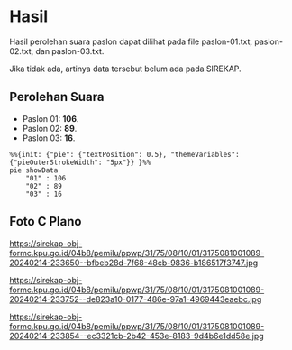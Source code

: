 # Hasil

Hasil perolehan suara paslon dapat dilihat pada file paslon-01.txt, paslon-02.txt, dan paslon-03.txt.

Jika tidak ada, artinya data tersebut belum ada pada SIREKAP.

## Perolehan Suara

 * Paslon 01: **106**.
 * Paslon 02: **89**.
 * Paslon 03: **16**.

```mermaid
%%{init: {"pie": {"textPosition": 0.5}, "themeVariables": {"pieOuterStrokeWidth": "5px"}} }%%
pie showData
    "01" : 106
    "02" : 89
    "03" : 16
```
## Foto C Plano

https://sirekap-obj-formc.kpu.go.id/04b8/pemilu/ppwp/31/75/08/10/01/3175081001089-20240214-233650--bfbeb28d-7f68-48cb-9836-b186517f3747.jpg

https://sirekap-obj-formc.kpu.go.id/04b8/pemilu/ppwp/31/75/08/10/01/3175081001089-20240214-233752--de823a10-0177-486e-97a1-4969443eaebc.jpg

https://sirekap-obj-formc.kpu.go.id/04b8/pemilu/ppwp/31/75/08/10/01/3175081001089-20240214-233854--ec3321cb-2b42-453e-8183-9d4b6e1dd58e.jpg
